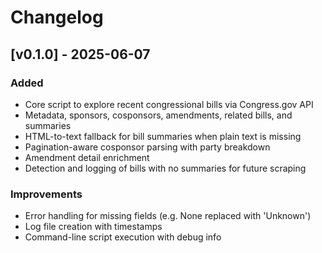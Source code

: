 # Changelog

## [v0.1.0] - 2025-06-07
### Added
- Core script to explore recent congressional bills via Congress.gov API
- Metadata, sponsors, cosponsors, amendments, related bills, and summaries
- HTML-to-text fallback for bill summaries when plain text is missing
- Pagination-aware cosponsor parsing with party breakdown
- Amendment detail enrichment
- Detection and logging of bills with no summaries for future scraping

### Improvements
- Error handling for missing fields (e.g. None replaced with 'Unknown')
- Log file creation with timestamps
- Command-line script execution with debug info
